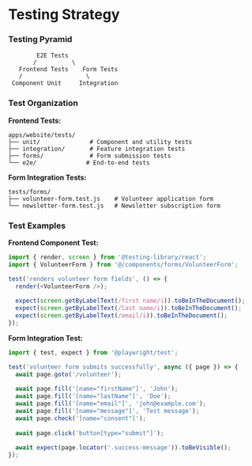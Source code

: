 # Testing Strategy

### Testing Pyramid

```text
        E2E Tests
       /          \
   Frontend Tests    Form Tests
   /                  \
 Component Unit     Integration
```

### Test Organization

**Frontend Tests:**

```text
apps/website/tests/
├── unit/              # Component and utility tests
├── integration/       # Feature integration tests
├── forms/             # Form submission tests
└── e2e/              # End-to-end tests
```

**Form Integration Tests:**

```text
tests/forms/
├── volunteer-form.test.js    # Volunteer application form
└── newsletter-form.test.js   # Newsletter subscription form
```

### Test Examples

**Frontend Component Test:**

```typescript
import { render, screen } from '@testing-library/react';
import { VolunteerForm } from '@/components/forms/VolunteerForm';

test('renders volunteer form fields', () => {
  render(<VolunteerForm />);
  
  expect(screen.getByLabelText(/first name/i)).toBeInTheDocument();
  expect(screen.getByLabelText(/last name/i)).toBeInTheDocument();
  expect(screen.getByLabelText(/email/i)).toBeInTheDocument();
});
```

**Form Integration Test:**

```typescript
import { test, expect } from '@playwright/test';

test('volunteer form submits successfully', async ({ page }) => {
  await page.goto('/volunteer');
  
  await page.fill('[name="firstName"]', 'John');
  await page.fill('[name="lastName"]', 'Doe');
  await page.fill('[name="email"]', 'john@example.com');
  await page.fill('[name="message"]', 'Test message');
  await page.check('[name="consent"]');
  
  await page.click('button[type="submit"]');
  
  await expect(page.locator('.success-message')).toBeVisible();
});
```

